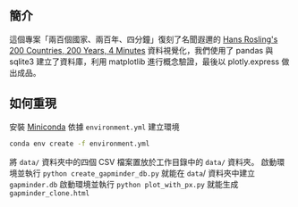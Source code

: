 ##

## 簡介
這個專案「兩百個國家、兩百年、四分鐘」復刻了名聞遐邇的 [Hans Rosling's 200 Countries, 200 Years, 4 Minutes](https://www.youtube.com/watch?v=jbkSRLYSojo) 資料視覺化，我們使用了 pandas 與 sqlite3 建立了資料庫，利用 matplotlib 進行概念驗證，最後以 plotly.express 做出成品。

## 如何重現
安裝 [Miniconda](https://docs.anaconda.com/miniconda/)
依據 `environment.yml` 建立環境

```bash
conda env create -f environment.yml
```

將 `data/` 資料夾中的四個 CSV 檔案置放於工作目錄中的 `data/` 資料夾。
啟動環境並執行 `python create_gapminder_db.py` 就能在 `data`/ 資料夾中建立 `gapminder.db`
啟動環境並執行 `python plot_with_px.py` 就能生成 `gapminder_clone.html`

